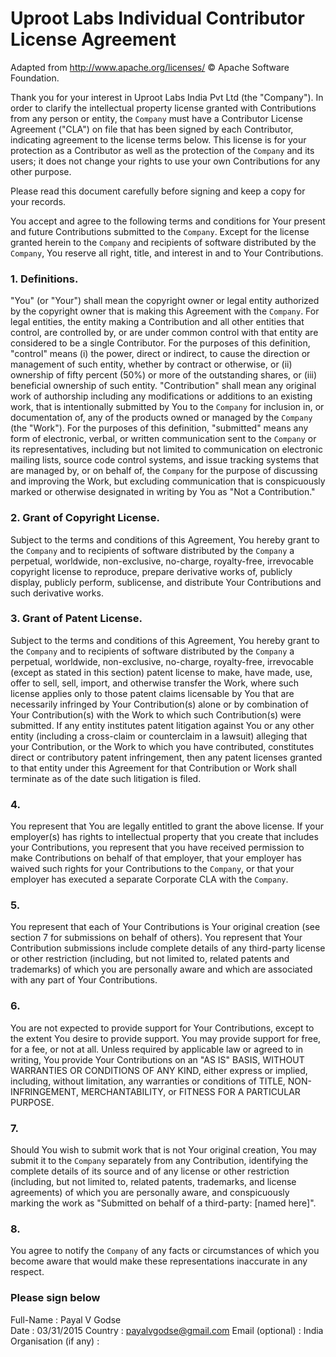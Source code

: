# Uproot Labs Individual Contributor License Agreement

Adapted from http://www.apache.org/licenses/ © Apache Software Foundation.

Thank you for your interest in Uproot Labs India Pvt Ltd (the "Company"). In order to clarify the intellectual property
license granted with Contributions from any person or entity, the `Company` must have a Contributor License Agreement
("CLA") on file that has been signed by each Contributor, indicating agreement to the license terms below. This license
is for your protection as a Contributor as well as the protection of the `Company` and its users; it does not change
your rights to use your own Contributions for any other purpose.

Please read this document carefully before signing and keep a copy for your records.

You accept and agree to the following terms and conditions for Your present and future Contributions submitted to the
`Company`. Except for the license granted herein to the `Company` and recipients of software distributed by the
`Company`, You reserve all right, title, and interest in and to Your Contributions.

### 1. Definitions.
"You" (or "Your") shall mean the copyright owner or legal entity authorized by the copyright owner that is making this
Agreement with the `Company`. For legal entities, the entity making a Contribution and all other entities that control,
are controlled by, or are under common control with that entity are considered to be a single Contributor. For the
purposes of this definition, "control" means (i) the power, direct or indirect, to cause the direction or management of
such entity, whether by contract or otherwise, or (ii) ownership of fifty percent (50%) or more of the outstanding
shares, or (iii) beneficial ownership of such entity.  "Contribution" shall mean any original work of authorship
including any modifications or additions to an existing work, that is intentionally submitted by You to the `Company`
for inclusion in, or documentation of, any of the products owned or managed by the `Company` (the "Work"). For the
purposes of this definition, "submitted" means any form of electronic, verbal, or written communication sent to the
`Company` or its representatives, including but not limited to communication on electronic mailing lists, source code
control systems, and issue tracking systems that are managed by, or on behalf of, the `Company` for the purpose of
discussing and improving the Work, but excluding communication that is conspicuously marked or otherwise designated in
writing by You as "Not a Contribution."

### 2. Grant of Copyright License.
Subject to the terms and conditions of this Agreement, You hereby grant to the `Company` and to recipients of software
distributed by the `Company` a perpetual, worldwide, non-exclusive, no-charge, royalty-free, irrevocable copyright
license to reproduce, prepare derivative works of, publicly display, publicly perform, sublicense, and distribute Your
Contributions and such derivative works.

### 3. Grant of Patent License.
Subject to the terms and conditions of this Agreement, You hereby grant to the `Company` and to recipients of software
distributed by the `Company` a perpetual, worldwide, non-exclusive, no-charge, royalty-free, irrevocable (except as
stated in this section) patent license to make, have made, use, offer to sell, sell, import, and otherwise transfer the
Work, where such license applies only to those patent claims licensable by You that are necessarily infringed by Your
Contribution(s) alone or by combination of Your Contribution(s) with the Work to which such Contribution(s) were
submitted. If any entity institutes patent litigation against You or any other entity (including a cross-claim or
counterclaim in a lawsuit) alleging that your Contribution, or the Work to which you have contributed, constitutes
direct or contributory patent infringement, then any patent licenses granted to that entity under this Agreement for
that Contribution or Work shall terminate as of the date such litigation is filed.

### 4.
You represent that You are legally entitled to grant the above license.  If your employer(s) has rights to intellectual
property that you create that includes your Contributions, you represent that you have received permission to make
Contributions on behalf of that employer, that your employer has waived such rights for your Contributions to the
`Company`, or that your employer has executed a separate Corporate CLA with the `Company`.

### 5.
You represent that each of Your Contributions is Your original creation (see section 7 for submissions on behalf of
others). You represent that Your Contribution submissions include complete details of any third-party license or other
restriction (including, but not limited to, related patents and trademarks) of which you are personally aware and which
are associated with any part of Your Contributions.

### 6.
You are not expected to provide support for Your Contributions, except to the extent You desire to provide support. You
may provide support for free, for a fee, or not at all. Unless required by applicable law or agreed to in writing, You
provide Your Contributions on an "AS IS" BASIS, WITHOUT WARRANTIES OR CONDITIONS OF ANY KIND, either express or implied,
including, without limitation, any warranties or conditions of TITLE, NON-INFRINGEMENT, MERCHANTABILITY, or FITNESS FOR
A PARTICULAR PURPOSE.

### 7.
Should You wish to submit work that is not Your original creation, You may submit it to the `Company` separately from
any Contribution, identifying the complete details of its source and of any license or other restriction (including, but
not limited to, related patents, trademarks, and license agreements) of which you are personally aware, and
conspicuously marking the work as "Submitted on behalf of a third-party: [named here]".

### 8.
You agree to notify the `Company` of any facts or circumstances of which you become aware that would make these
representations inaccurate in any respect.


### Please sign below

Full-Name              : Payal V Godse	
Date                   : 03/31/2015
Country                : payalvgodse@gmail.com
Email (optional)       : India
Organisation (if any)  : 
